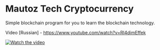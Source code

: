 # Mautoz Tech Cryptocurrency

Simple blockchain program for you to learn the blockchain technology.

Video [Russian] - https://www.youtube.com/watch?v=Rl4dimEffek

[![Watch the video](https://img.youtube.com/vi/Rl4dimEffek/maxresdefault.jpg)](https://www.youtube.com/watch?v=Rl4dimEffek)


